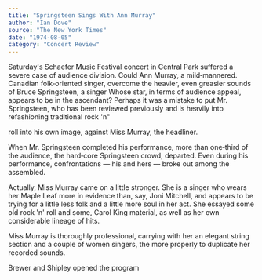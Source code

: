 ```yaml
---
title: "Springsteen Sings With Ann Murray"
author: "Ian Dove"
source: "The New York Times"
date: "1974-08-05"
category: "Concert Review"
---
```


Saturday's Schaefer Music Festival concert in Central Park suffered a severe case of audience division. Could Ann Murray, a mild‐mannered. Canadian folk‐oriented singer, overcome the heavier, even greasier sounds of Bruce Springsteen, a singer Whose star, in terms of audience appeal, appears to be in the ascendant? Perhaps it was a mistake to put Mr. Springsteen, who has been reviewed previously and is heavily into refashioning traditional rock 'n"

roll into his own image, against Miss Murray, the headliner.

When Mr. Springsteen completed his performance, more than one‐third of the audience, the hard‐core Springsteen crowd, departed. Even during his performance, confrontations — his and hers — broke out among the assembled.

Actually, Miss Murray came on a little stronger. She is a singer who wears her Maple Leaf more in evidence than, say, Joni Mitchell, and appears to be trying for a little less folk and a little more soul in her act. She essayed some old rock 'n' roll and some, Carol King material, as well as her own considerable lineage of hits.

Miss Murray is thoroughly professional, carrying with her an elegant string section and a couple of women singers, the more properly to duplicate her recorded sounds.

Brewer and Shipley opened the program
